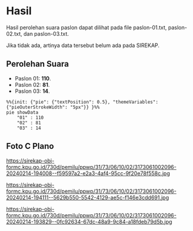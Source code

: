 # Hasil

Hasil perolehan suara paslon dapat dilihat pada file paslon-01.txt, paslon-02.txt, dan paslon-03.txt.

Jika tidak ada, artinya data tersebut belum ada pada SIREKAP.

## Perolehan Suara

 * Paslon 01: **110**.
 * Paslon 02: **81**.
 * Paslon 03: **14**.

```mermaid
%%{init: {"pie": {"textPosition": 0.5}, "themeVariables": {"pieOuterStrokeWidth": "5px"}} }%%
pie showData
    "01" : 110
    "02" : 81
    "03" : 14
```
## Foto C Plano

https://sirekap-obj-formc.kpu.go.id/730d/pemilu/ppwp/31/73/06/10/02/3173061002096-20240214-194008--f59597a2-e2a3-4af4-95cc-9f20e78f558c.jpg

https://sirekap-obj-formc.kpu.go.id/730d/pemilu/ppwp/31/73/06/10/02/3173061002096-20240214-194111--5629b550-5542-4129-ae5c-f146e3cdd691.jpg

https://sirekap-obj-formc.kpu.go.id/730d/pemilu/ppwp/31/73/06/10/02/3173061002096-20240214-193829--0fc92634-67dc-48a9-9c84-a18fdeb79d5b.jpg
